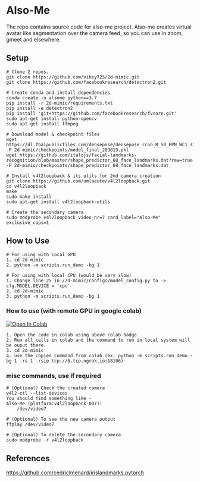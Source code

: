 # Also-Me

The repo contains source code for also-me project. Also-me creates virtual avatar like segmentation over the camera feed, so you can use in zoom, gmeet and elsewhere. 

## Setup
```
# Clone 2 repos.
git clone https://github.com/vikey725/2d-mimic.git
git clone https://github.com/facebookresearch/detectron2.git

# Create conda and install dependencies
conda create -n alsome python==3.7
pip install -r 2d-mimic/requirements.txt
pip install -e detectron2
pip install 'git+https://github.com/facebookresearch/fvcore.git'
sudo apt-get install python-opencv 
sudo apt-get install ffmpeg 

# Download model & checkpoint files
wget https://dl.fbaipublicfiles.com/densepose/densepose_rcnn_R_50_FPN_WC1_s1x/173862049/model_final_289019.pkl -P 2d-mimic/checkpoints/model_final_289019.pkl
wget https://github.com/italojs/facial-landmarks-recognition/blob/master/shape_predictor_68_face_landmarks.dat?raw=true -P 2d-mimic/checkpoints/shape_predictor_68_face_landmarks.dat

# Install v4l2loopback & its utils for 2nd camera creation
git clone https://github.com/umlaeute/v4l2loopback.git
cd v4l2loopback
make
sudo make install
sudo apt-get install v4l2loopback-utils

# Create the secondary camera 
sudo modprobe v4l2loopback video_nr=7 card_label="Also-Me" exclusive_caps=1
```

## How to Use
```
# For using with Local GPU
1. cd 2d-mimic
2. python -m scripts.run_demo -bg 1

# For using with local CPU (would be very slow)
1. Change line 25 in /2d-mimic/configs/model_config.py to -> cfg.MODEL.DEVICE = 'cpu'
2. cd 2d-mimic
3. python -m scripts.run_demo -bg 1
```

### How to use (with remote GPU in google colab)
[![Open In Colab](https://colab.research.google.com/assets/colab-badge.svg)](https://colab.research.google.com/github.com/gok03/2d-mimic/blob/main/Also_Me_collab_server.ipynb)
```
1. Open the code in colab using above colab badge
2. Run all cells in colab and the command to run in local system will be ouput there.
3. cd 2d-mimic
4. use the copied command from colab (ex: python -m scripts.run_demo -bg 1 -rs 1 -rsip tcp://6.tcp.ngrok.io:18106)
```

### misc commands, use if required
```
# (Optional) Check the created camera
v4l2-ctl --list-devices 
You should find something like - 
Also-Me (platform:v4l2loopback-007):
    /dev/video7

# (Optional) To see the new camera output
ffplay /dev/video7

# (Optional) To delete the secondary camera
sudo modprobe -r v4l2loopback
```

## References
https://github.com/cedriclmenard/irislandmarks.pytorch

